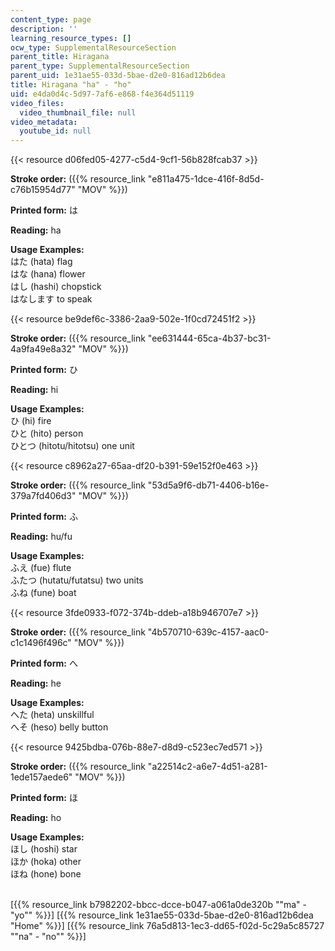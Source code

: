 ```yaml
---
content_type: page
description: ''
learning_resource_types: []
ocw_type: SupplementalResourceSection
parent_title: Hiragana
parent_type: SupplementalResourceSection
parent_uid: 1e31ae55-033d-5bae-d2e0-816ad12b6dea
title: Hiragana "ha" - "ho"
uid: e4da0d4c-5d97-7af6-e868-f4e364d51119
video_files:
  video_thumbnail_file: null
video_metadata:
  youtube_id: null
---
```


{{< resource d06fed05-4277-c5d4-9cf1-56b828fcab37 >}}

**Stroke order:** ({{% resource_link "e811a475-1dce-416f-8d5d-c76b15954d77" "MOV" %}})

**Printed form:** は

**Reading:** ha

**Usage Examples:**  
はた (hata) flag  
はな (hana) flower  
はし (hashi) chopstick  
はなします to speak

{{< resource be9def6c-3386-2aa9-502e-1f0cd72451f2 >}}

**Stroke order:** ({{% resource_link "ee631444-65ca-4b37-bc31-4a9fa49e8a32" "MOV" %}})

**Printed form:** ひ

**Reading:** hi

**Usage Examples:**  
ひ (hi) fire  
ひと (hito) person  
ひとつ (hitotu/hitotsu) one unit

{{< resource c8962a27-65aa-df20-b391-59e152f0e463 >}}

**Stroke order:** ({{% resource_link "53d5a9f6-db71-4406-b16e-379a7fd406d3" "MOV" %}})

**Printed form:** ふ

**Reading:** hu/fu

**Usage Examples:**  
ふえ (fue) flute  
ふたつ (hutatu/futatsu) two units  
ふね (fune) boat

{{< resource 3fde0933-f072-374b-ddeb-a18b946707e7 >}}

**Stroke order:** ({{% resource_link "4b570710-639c-4157-aac0-c1c1496f496c" "MOV" %}})

**Printed form:** へ

**Reading:** he

**Usage Examples:**  
へた (heta) unskillful  
へそ (heso) belly button

{{< resource 9425bdba-076b-88e7-d8d9-c523ec7ed571 >}}

**Stroke order:** ({{% resource_link "a22514c2-a6e7-4d51-a281-1ede157aede6" "MOV" %}})

**Printed form:** ほ

**Reading:** ho

**Usage Examples:**  
ほし (hoshi) star  
ほか (hoka) other  
ほね (hone) bone  
 

  
\[{{% resource_link b7982202-bbcc-dcce-b047-a061a0de320b "\"ma\" - \"yo\"" %}}\] \[{{% resource_link 1e31ae55-033d-5bae-d2e0-816ad12b6dea "Home" %}}\] \[{{% resource_link 76a5d813-1ec3-dd65-f02d-5c29a5c85727 "\"na\" - \"no\"" %}}\]